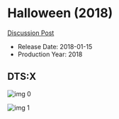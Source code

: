 # Halloween (2018)

[Discussion Post](https://www.avsforum.com/threads/bass-eq-for-filtered-movies.2995212/post-57394256)

* Release Date: 2018-01-15
* Production Year: 2018

## DTS:X

![img 0](https://i.imgur.com/SLxItim.jpg)

![img 1](https://i.imgur.com/VqXtA4B.jpg)

